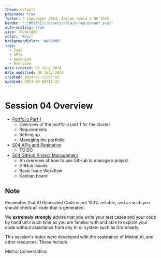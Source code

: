 ```yaml
---
theme: default
paginate: true
footer: © Copyright 2024, Adrian Gould & NM TAFE
header: "![NMTAFE](/assets//Black-Red-Banner.svg)"
auto-scaling: true
size: 1920x1080
color: "#ccc"
backgroundColor: "#060606"
tags:
  - SaaS
  - APIs
  - Back-End
  - Overview
date created: 03 July 2024
date modified: 08 July 2024
created: 2024-07-31T07:52
updated: 2024-08-08T15:22
---
```


# Session 04 Overview

- [Portfolio Part 1](./S04-Portfolio-Work.md)
	- Overview of the portfolio part 1 for the cluster
	- Requirements
	- Setting up
	- Managing the portfolio
- [S04 APIs and Pagination](S04-APIs-and-Pagination.md)
	- TO DO
- [S04 GitHub Project Management](S04-GitHub-Project-Management.md)
	- An overview of how to use GitHub to manage a project
	- GitHub Issues
	- Basic Issue Workflow
	- Kanban board


## Note

Remember that AI Generated Code is not 100% reliable, and as such you should check all code that is generated.

We **extremely strongly** advise that you write your test cases and your code by hand until such time as you are familiar with and able to explain your code without assistance from any AI or system such as Grammarly.

This session's notes were developed with the assistance of Mistral AI, and other resources. These include:

Mistral Conversation: 



